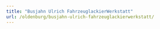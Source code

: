 ```yaml
---
title: "Busjahn Ulrich FahrzeuglackierWerkstatt"
url: /oldenburg/busjahn-ulrich-fahrzeuglackierwerkstatt/
---
```

